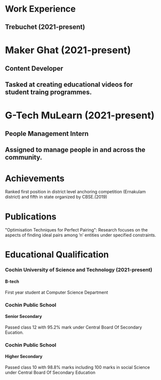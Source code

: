 

# Work Experience
<div>
<h2>Trebuchet (2021-present)<//ng, experimenting, and exploring tech world.
</div>
<div>
<h2>Maker Ghat (2021-present)</h2>
<h4 >Content Developer</h4>
Tasked at creating educational videos for student traing programmes.
</div>
<div>
<h2>G-Tech MuLearn (2021-present)</h2>
<h4 >People Management Intern</h4>
Assigned to manage people in and across the community.  
</div>


 <h1>Achievements</h1>

Ranked first position in district level anchoring competition (Ernakulam district) and fifth in state organized by CBSE.(2019)

<h1>Publications</h1>

"Optimisation Techniques for Perfect Pairing":
	Research focuses on the aspects of finding ideal pairs among ’n’ entities under specified constraints.


<h1>Educational Qualification</h1>
<h3>Cochin University of Science and Technology (2021-present)</h3>
<h4>B-tech</h4>
First year student at Computer Science Department
<h3>Cochin Public School</h3>
<h4>Senior Secondary</h4>
Passed class 12 with 95.2% mark under Central Board Of Secondary Eucation.
<h3>Cochin Public School</h3>
<h4>Higher Secondary</h4>
Passed class 10 with 98.8% marks including 100 marks in social
 Science under Central Board Of Secondary Education



